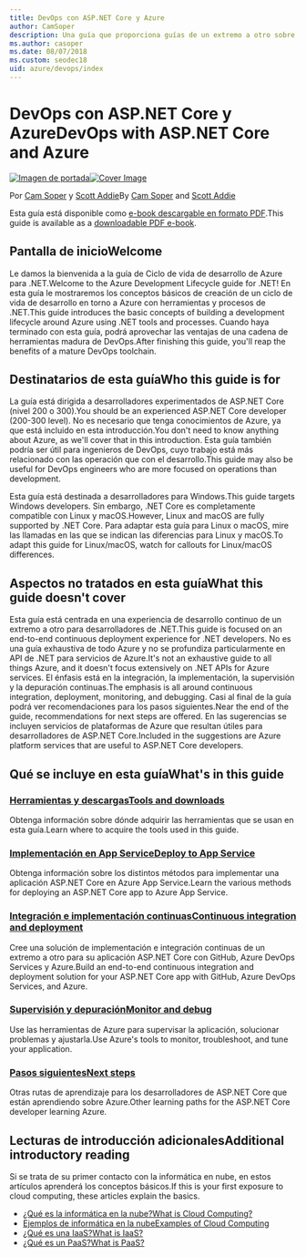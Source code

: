 ```yaml
---
title: DevOps con ASP.NET Core y Azure
author: CamSoper
description: Una guía que proporciona guías de un extremo a otro sobre cómo crear una canalización de DevOps para una aplicación ASP.NET Core hospedada en Azure.
ms.author: casoper
ms.date: 08/07/2018
ms.custom: seodec18
uid: azure/devops/index
---
```

# <a name="devops-with-aspnet-core-and-azure"></a><span data-ttu-id="9e540-103">DevOps con ASP.NET Core y Azure</span><span class="sxs-lookup"><span data-stu-id="9e540-103">DevOps with ASP.NET Core and Azure</span></span>

<span data-ttu-id="9e540-104">[![Imagen de portada](./media/cover-large.png)](https://aka.ms/devopsbook)</span><span class="sxs-lookup"><span data-stu-id="9e540-104">[![Cover Image](./media/cover-large.png)](https://aka.ms/devopsbook)</span></span>

<span data-ttu-id="9e540-105">Por [Cam Soper](https://twitter.com/camsoper) y [Scott Addie](https://twitter.com/scottaddie)</span><span class="sxs-lookup"><span data-stu-id="9e540-105">By [Cam Soper](https://twitter.com/camsoper) and [Scott Addie](https://twitter.com/scottaddie)</span></span>

<span data-ttu-id="9e540-106">Esta guía está disponible como [e-book descargable en formato PDF](https://aka.ms/devopsbook).</span><span class="sxs-lookup"><span data-stu-id="9e540-106">This guide is available as a [downloadable PDF e-book](https://aka.ms/devopsbook).</span></span>

## <a name="welcome"></a><span data-ttu-id="9e540-107">Pantalla de inicio</span><span class="sxs-lookup"><span data-stu-id="9e540-107">Welcome</span></span> 

<span data-ttu-id="9e540-108">Le damos la bienvenida a la guía de Ciclo de vida de desarrollo de Azure para .NET.</span><span class="sxs-lookup"><span data-stu-id="9e540-108">Welcome to the Azure Development Lifecycle guide for .NET!</span></span> <span data-ttu-id="9e540-109">En esta guía le mostraremos los conceptos básicos de creación de un ciclo de vida de desarrollo en torno a Azure con herramientas y procesos de .NET.</span><span class="sxs-lookup"><span data-stu-id="9e540-109">This guide introduces the basic concepts of building a development lifecycle around Azure using .NET tools and processes.</span></span> <span data-ttu-id="9e540-110">Cuando haya terminado con esta guía, podrá aprovechar las ventajas de una cadena de herramientas madura de DevOps.</span><span class="sxs-lookup"><span data-stu-id="9e540-110">After finishing this guide, you'll reap the benefits of a mature DevOps toolchain.</span></span>

## <a name="who-this-guide-is-for"></a><span data-ttu-id="9e540-111">Destinatarios de esta guía</span><span class="sxs-lookup"><span data-stu-id="9e540-111">Who this guide is for</span></span>

<span data-ttu-id="9e540-112">La guía está dirigida a desarrolladores experimentados de ASP.NET Core (nivel 200 o 300).</span><span class="sxs-lookup"><span data-stu-id="9e540-112">You should be an experienced ASP.NET Core developer (200-300 level).</span></span> <span data-ttu-id="9e540-113">No es necesario que tenga conocimientos de Azure, ya que está incluido en esta introducción.</span><span class="sxs-lookup"><span data-stu-id="9e540-113">You don't need to know anything about Azure, as we'll cover that in this introduction.</span></span> <span data-ttu-id="9e540-114">Esta guía también podría ser útil para ingenieros de DevOps, cuyo trabajo está más relacionado con las operación que con el desarrollo.</span><span class="sxs-lookup"><span data-stu-id="9e540-114">This guide may also be useful for DevOps engineers who are more focused on operations than development.</span></span>

<span data-ttu-id="9e540-115">Esta guía está destinada a desarrolladores para Windows.</span><span class="sxs-lookup"><span data-stu-id="9e540-115">This guide targets Windows developers.</span></span> <span data-ttu-id="9e540-116">Sin embargo, .NET Core es completamente compatible con Linux y macOS.</span><span class="sxs-lookup"><span data-stu-id="9e540-116">However, Linux and macOS are fully supported by .NET Core.</span></span> <span data-ttu-id="9e540-117">Para adaptar esta guía para Linux o macOS, mire las llamadas en las que se indican las diferencias para Linux y macOS.</span><span class="sxs-lookup"><span data-stu-id="9e540-117">To adapt this guide for Linux/macOS, watch for callouts for Linux/macOS differences.</span></span>

## <a name="what-this-guide-doesnt-cover"></a><span data-ttu-id="9e540-118">Aspectos no tratados en esta guía</span><span class="sxs-lookup"><span data-stu-id="9e540-118">What this guide doesn't cover</span></span>

<span data-ttu-id="9e540-119">Esta guía está centrada en una experiencia de desarrollo continuo de un extremo a otro para desarrolladores de .NET.</span><span class="sxs-lookup"><span data-stu-id="9e540-119">This guide is focused on an end-to-end continuous deployment experience for .NET developers.</span></span> <span data-ttu-id="9e540-120">No es una guía exhaustiva de todo Azure y no se profundiza particularmente en API de .NET para servicios de Azure.</span><span class="sxs-lookup"><span data-stu-id="9e540-120">It's not an exhaustive guide to all things Azure, and it doesn't focus extensively on .NET APIs for Azure services.</span></span> <span data-ttu-id="9e540-121">El énfasis está en la integración, la implementación, la supervisión y la depuración continuas.</span><span class="sxs-lookup"><span data-stu-id="9e540-121">The emphasis is all around continuous integration, deployment, monitoring, and debugging.</span></span> <span data-ttu-id="9e540-122">Casi al final de la guía podrá ver recomendaciones para los pasos siguientes.</span><span class="sxs-lookup"><span data-stu-id="9e540-122">Near the end of the guide, recommendations for next steps are offered.</span></span> <span data-ttu-id="9e540-123">En las sugerencias se incluyen servicios de plataformas de Azure que resultan útiles para desarrolladores de ASP.NET Core.</span><span class="sxs-lookup"><span data-stu-id="9e540-123">Included in the suggestions are Azure platform services that are useful to ASP.NET Core developers.</span></span>

## <a name="whats-in-this-guide"></a><span data-ttu-id="9e540-124">Qué se incluye en esta guía</span><span class="sxs-lookup"><span data-stu-id="9e540-124">What's in this guide</span></span>

### <a name="tools-and-downloadsxrefazuredevopstools-and-downloads"></a>[<span data-ttu-id="9e540-125">Herramientas y descargas</span><span class="sxs-lookup"><span data-stu-id="9e540-125">Tools and downloads</span></span>](xref:azure/devops/tools-and-downloads)

<span data-ttu-id="9e540-126">Obtenga información sobre dónde adquirir las herramientas que se usan en esta guía.</span><span class="sxs-lookup"><span data-stu-id="9e540-126">Learn where to acquire the tools used in this guide.</span></span>

### <a name="deploy-to-app-servicexrefazuredevopsdeploy-to-app-service"></a>[<span data-ttu-id="9e540-127">Implementación en App Service</span><span class="sxs-lookup"><span data-stu-id="9e540-127">Deploy to App Service</span></span>](xref:azure/devops/deploy-to-app-service)

<span data-ttu-id="9e540-128">Obtenga información sobre los distintos métodos para implementar una aplicación ASP.NET Core en Azure App Service.</span><span class="sxs-lookup"><span data-stu-id="9e540-128">Learn the various methods for deploying an ASP.NET Core app to Azure App Service.</span></span>

### <a name="continuous-integration-and-deploymentxrefazuredevopscicd"></a>[<span data-ttu-id="9e540-129">Integración e implementación continuas</span><span class="sxs-lookup"><span data-stu-id="9e540-129">Continuous integration and deployment</span></span>](xref:azure/devops/cicd)

<span data-ttu-id="9e540-130">Cree una solución de implementación e integración continuas de un extremo a otro para su aplicación ASP.NET Core con GitHub, Azure DevOps Services y Azure.</span><span class="sxs-lookup"><span data-stu-id="9e540-130">Build an end-to-end continuous integration and deployment solution for your ASP.NET Core app with GitHub, Azure DevOps Services, and Azure.</span></span>

### <a name="monitor-and-debugxrefazuredevopsmonitor"></a>[<span data-ttu-id="9e540-131">Supervisión y depuración</span><span class="sxs-lookup"><span data-stu-id="9e540-131">Monitor and debug</span></span>](xref:azure/devops/monitor)

<span data-ttu-id="9e540-132">Use las herramientas de Azure para supervisar la aplicación, solucionar problemas y ajustarla.</span><span class="sxs-lookup"><span data-stu-id="9e540-132">Use Azure's tools to monitor, troubleshoot, and tune your application.</span></span>

### <a name="next-stepsxrefazuredevopsnext-steps"></a>[<span data-ttu-id="9e540-133">Pasos siguientes</span><span class="sxs-lookup"><span data-stu-id="9e540-133">Next steps</span></span>](xref:azure/devops/next-steps)

<span data-ttu-id="9e540-134">Otras rutas de aprendizaje para los desarrolladores de ASP.NET Core que están aprendiendo sobre Azure.</span><span class="sxs-lookup"><span data-stu-id="9e540-134">Other learning paths for the ASP.NET Core developer learning Azure.</span></span>

## <a name="additional-introductory-reading"></a><span data-ttu-id="9e540-135">Lecturas de introducción adicionales</span><span class="sxs-lookup"><span data-stu-id="9e540-135">Additional introductory reading</span></span>

<span data-ttu-id="9e540-136">Si se trata de su primer contacto con la informática en nube, en estos artículos aprenderá los conceptos básicos.</span><span class="sxs-lookup"><span data-stu-id="9e540-136">If this is your first exposure to cloud computing, these articles explain the basics.</span></span>

* [<span data-ttu-id="9e540-137">¿Qué es la informática en la nube?</span><span class="sxs-lookup"><span data-stu-id="9e540-137">What is Cloud Computing?</span></span>](https://azure.microsoft.com/overview/what-is-cloud-computing/)
* [<span data-ttu-id="9e540-138">Ejemplos de informática en la nube</span><span class="sxs-lookup"><span data-stu-id="9e540-138">Examples of Cloud Computing</span></span>](https://azure.microsoft.com/overview/examples-of-cloud-computing/)
* [<span data-ttu-id="9e540-139">¿Qué es una IaaS?</span><span class="sxs-lookup"><span data-stu-id="9e540-139">What is IaaS?</span></span>](https://azure.microsoft.com/overview/what-is-iaas/)
* [<span data-ttu-id="9e540-140">¿Qué es un PaaS?</span><span class="sxs-lookup"><span data-stu-id="9e540-140">What is PaaS?</span></span>](https://azure.microsoft.com/overview/what-is-paas/)
